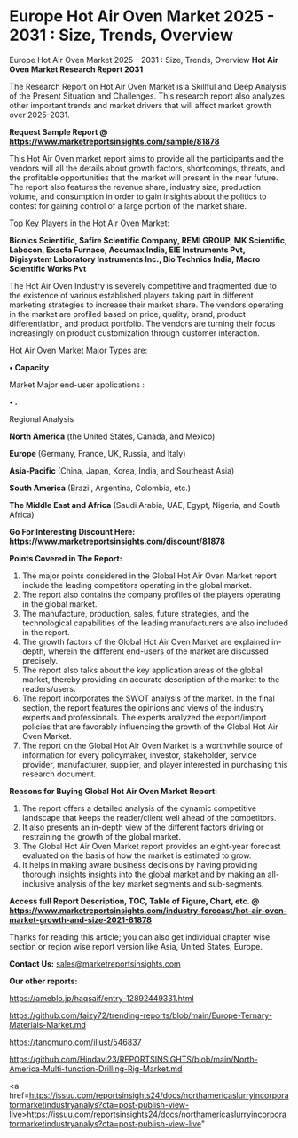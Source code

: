 # Europe Hot Air Oven Market 2025 - 2031 : Size, Trends, Overview
Europe Hot Air Oven Market 2025 - 2031 : Size, Trends, Overview
<strong>Hot Air Oven Market Research Report 2031</strong>

The Research Report on Hot Air Oven Market is a Skillful and Deep Analysis of the Present Situation and Challenges. This research report also analyzes other important trends and market drivers that will affect market growth over 2025-2031.

<strong>Request Sample Report @ <a href=https://www.marketreportsinsights.com/sample/81878>https://www.marketreportsinsights.com/sample/81878</a></strong>

This Hot Air Oven market report aims to provide all the participants and the vendors will all the details about growth factors, shortcomings, threats, and the profitable opportunities that the market will present in the near future. The report also features the revenue share, industry size, production volume, and consumption in order to gain insights about the politics to contest for gaining control of a large portion of the market share.

Top Key Players in the Hot Air Oven Market:

<strong>Bionics Scientific, Safire Scientific Company, REMI GROUP, MK Scientific, Labocon, Exacta Furnace, Accumax India, EIE Instruments Pvt, Digisystem Laboratory Instruments Inc., Bio Technics India, Macro Scientific Works Pvt</strong>

The Hot Air Oven Industry is severely competitive and fragmented due to the existence of various established players taking part in different marketing strategies to increase their market share. The vendors operating in the market are profiled based on price, quality, brand, product differentiation, and product portfolio. The vendors are turning their focus increasingly on product customization through customer interaction.

Hot Air Oven Market Major Types are:

<strong>• Capacity</strong>

Market Major end-user applications :

<strong>• .</strong>

Regional Analysis

</u><strong><b>North America</b></strong> (the United States, Canada, and Mexico)

<strong><b>Europe </b></strong>(Germany, France, UK, Russia, and Italy)

<strong><b>Asia-Pacific</b></strong> (China, Japan, Korea, India, and Southeast Asia)

<strong><b>South America</b></strong> (Brazil, Argentina, Colombia, etc.)

<strong><b>The Middle East and Africa</b></strong> (Saudi Arabia, UAE, Egypt, Nigeria, and South Africa)

<strong>Go For Interesting Discount Here: <a href=https://www.marketreportsinsights.com/discount/81878>https://www.marketreportsinsights.com/discount/81878</a></strong>

<strong>Points Covered in The Report:</strong>
<ol>
  <li>The major points considered in the Global Hot Air Oven Market report include the leading competitors operating in the global market.</li>
  <li>The report also contains the company profiles of the players operating in the global market.</li>
  <li>The manufacture, production, sales, future strategies, and the technological capabilities of the leading manufacturers are also included in the report.</li>
  <li>The growth factors of the Global Hot Air Oven Market are explained in-depth, wherein the different end-users of the market are discussed precisely.</li>
  <li>The report also talks about the key application areas of the global market, thereby providing an accurate description of the market to the readers/users.</li>
  <li>The report incorporates the SWOT analysis of the market. In the final section, the report features the opinions and views of the industry experts and professionals. The experts analyzed the export/import policies that are favorably influencing the growth of the Global Hot Air Oven Market.</li>
  <li>The report on the Global Hot Air Oven Market is a worthwhile source of information for every policymaker, investor, stakeholder, service provider, manufacturer, supplier, and player interested in purchasing this research document.</li>
</ol>
<strong>Reasons for Buying Global Hot Air Oven Market Report:</strong>

<ol>
  <li>The report offers a detailed analysis of the dynamic competitive landscape that keeps the reader/client well ahead of the competitors.</li>
  <li>It also presents an in-depth view of the different factors driving or restraining the growth of the global market.</li>
  <li>The Global Hot Air Oven Market report provides an eight-year forecast evaluated on the basis of how the market is estimated to grow.</li>
  <li>It helps in making aware business decisions by having providing thorough insights insights into the global market and by making an all-inclusive analysis of the key market segments and sub-segments.</li>
</ol>
<strong>Access full Report Description, TOC, Table of Figure, Chart, etc. @ <a href=https://www.marketreportsinsights.com/industry-forecast/hot-air-oven-market-growth-and-size-2021-81878>https://www.marketreportsinsights.com/industry-forecast/hot-air-oven-market-growth-and-size-2021-81878</a></strong>


Thanks for reading this article; you can also get individual chapter wise section or region wise report version like Asia, United States, Europe.

<strong>Contact Us:</strong>
sales@marketreportsinsights.com

<strong>Our other reports:</strong>

<a href=https://ameblo.jp/haqsaif/entry-12892449331.html>https://ameblo.jp/haqsaif/entry-12892449331.html</a>

<a href=https://github.com/faizy72/trending-reports/blob/main/Europe-Ternary-Materials-Market.md>https://github.com/faizy72/trending-reports/blob/main/Europe-Ternary-Materials-Market.md</a>

<a href=https://tanomuno.com/illust/546837>https://tanomuno.com/illust/546837</a>

<a href=https://github.com/Hindavi23/REPORTSINSIGHTS/blob/main/North-America-Multi-function-Drilling-Rig-Market.md>https://github.com/Hindavi23/REPORTSINSIGHTS/blob/main/North-America-Multi-function-Drilling-Rig-Market.md</a>

<a href=https://issuu.com/reportsinsights24/docs/northamericaslurryincorporatormarketindustryanalys?cta=post-publish-view-live>https://issuu.com/reportsinsights24/docs/northamericaslurryincorporatormarketindustryanalys?cta=post-publish-view-live</a>"
